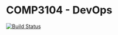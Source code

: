 # COMP3104 - DevOps
[![Build Status](https://travis-ci.com/vozor/week05_comp3104_lab_exec.svg?branch=master)](https://travis-ci.com/vozor/week05_comp3104_lab_exec)
